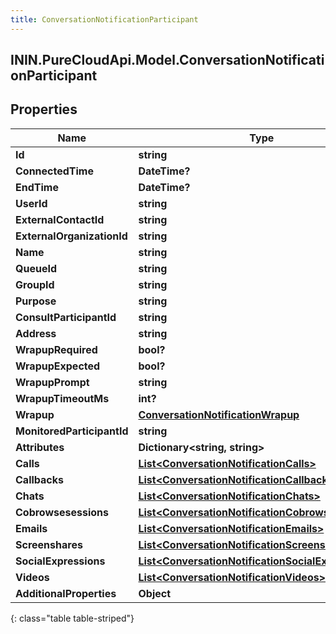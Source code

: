```yaml
---
title: ConversationNotificationParticipant
---
```

## ININ.PureCloudApi.Model.ConversationNotificationParticipant

## Properties

|Name | Type | Description | Notes|
|------------ | ------------- | ------------- | -------------|
| **Id** | **string** |  | [optional] |
| **ConnectedTime** | **DateTime?** |  | [optional] |
| **EndTime** | **DateTime?** |  | [optional] |
| **UserId** | **string** |  | [optional] |
| **ExternalContactId** | **string** |  | [optional] |
| **ExternalOrganizationId** | **string** |  | [optional] |
| **Name** | **string** |  | [optional] |
| **QueueId** | **string** |  | [optional] |
| **GroupId** | **string** |  | [optional] |
| **Purpose** | **string** |  | [optional] |
| **ConsultParticipantId** | **string** |  | [optional] |
| **Address** | **string** |  | [optional] |
| **WrapupRequired** | **bool?** |  | [optional] |
| **WrapupExpected** | **bool?** |  | [optional] |
| **WrapupPrompt** | **string** |  | [optional] |
| **WrapupTimeoutMs** | **int?** |  | [optional] |
| **Wrapup** | [**ConversationNotificationWrapup**](ConversationNotificationWrapup.html) |  | [optional] |
| **MonitoredParticipantId** | **string** |  | [optional] |
| **Attributes** | **Dictionary&lt;string, string&gt;** |  | [optional] |
| **Calls** | [**List&lt;ConversationNotificationCalls&gt;**](ConversationNotificationCalls.html) |  | [optional] |
| **Callbacks** | [**List&lt;ConversationNotificationCallbacks&gt;**](ConversationNotificationCallbacks.html) |  | [optional] |
| **Chats** | [**List&lt;ConversationNotificationChats&gt;**](ConversationNotificationChats.html) |  | [optional] |
| **Cobrowsesessions** | [**List&lt;ConversationNotificationCobrowsesessions&gt;**](ConversationNotificationCobrowsesessions.html) |  | [optional] |
| **Emails** | [**List&lt;ConversationNotificationEmails&gt;**](ConversationNotificationEmails.html) |  | [optional] |
| **Screenshares** | [**List&lt;ConversationNotificationScreenshares&gt;**](ConversationNotificationScreenshares.html) |  | [optional] |
| **SocialExpressions** | [**List&lt;ConversationNotificationSocialExpressions&gt;**](ConversationNotificationSocialExpressions.html) |  | [optional] |
| **Videos** | [**List&lt;ConversationNotificationVideos&gt;**](ConversationNotificationVideos.html) |  | [optional] |
| **AdditionalProperties** | **Object** |  | [optional] |
{: class="table table-striped"}


